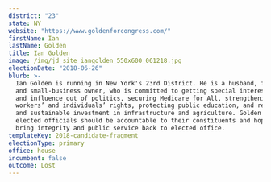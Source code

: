 ```yaml
---
district: "23"
state: NY
website: "https://www.goldenforcongress.com/"
firstName: Ian
lastName: Golden
title: Ian Golden
image: /img/jd_site_iangolden_550x600_061218.jpg
electionDate: "2018-06-26"
blurb: >-
  Ian Golden is running in New York's 23rd District. He is a husband, father,
  and small-business owner, who is committed to getting special interest money
  and influence out of politics, securing Medicare for All, strengthening
  workers’ and individuals’ rights, protecting public education, and responsible
  and sustainable investment in infrastructure and agriculture. Golden believes
  elected officials should be accountable to their constituents and hopes to
  bring integrity and public service back to elected office.
templateKey: 2018-candidate-fragment
electionType: primary
office: house
incumbent: false
outcome: Lost
---
```

